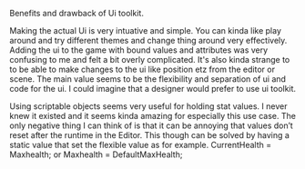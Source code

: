 Benefits and drawback of Ui toolkit.

Making the actual Ui is very intuative and simple. You can kinda like play around and try different themes and change thing around very effectively. 
Adding the ui to the game with bound values and attributes was very confusing to me and felt a bit overly complicated. 
It's also kinda strange to to be able to make changes to the ui like position etz from the editor or scene.
The main value seems to be the flexibility and separation of ui and code for the ui. I could imagine that a designer would prefer to use ui toolkit.

Using scriptable objects seems very useful for holding stat values. I never knew it existed and it seems kinda amazing for especially this use case.
The only negative thing I can think of is that it can be annoying that values don’t reset after the runtime in the Editor. 
This though can be solved by having a static value that set the flexible value as for example. CurrentHealth = Maxhealth; or Maxhealth = DefaultMaxHealth;
